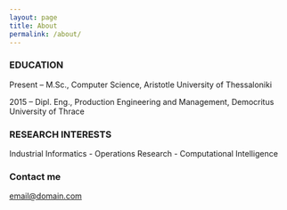 ```yaml
---
layout: page
title: About
permalink: /about/
---
```




### EDUCATION
Present – M.Sc., Computer Science, Aristotle University of Thessaloniki        <br />                                                  

2015 – Dipl. Eng., Production Engineering and Management, Democritus University of Thrace 

### RESEARCH INTERESTS
Industrial Informatics - Operations Research - Computational Intelligence


### Contact me

[email@domain.com](mailto:email@domain.com)
